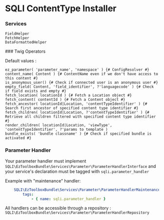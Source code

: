 SQLI ContentType Installer
========================

### Services

```shell script
FieldHelper
FetchHelper
DataFormattedHelper
```


### Twig Operators

Default values :
```twig
ez_parameter( 'parameter_name', 'namespace' ) {# ConfigResolver #}
content_name( Content ) {# ContentName even if we don't have access to this content #}
is_anonymous_user() {# Check if connected user is an anonymous user #}
empty_field( Content, 'field_identifier', ?'languagecode' ) {# Check if field exists and empty #}
fetch_location( locationId ) {# Fetch a Location object #}
fetch_content( contentId ) {# Fetch a Content object #}
fetch_ancestor( locationId|Location, 'contentTypeIdentifier' ) {# Search first ancestor of specified content type identifier #}
fetch_children( locationId|Location, ?'contentTypeIdentifier' ) {# Retrieve all children filtered with specified content type identifier #}
render_children( locationId|Location, 'viewType', 'contentTypeIdentifier', ?'params to template )
bundle_exists( 'bundle classname' ) {# Check if specified bundle is activated #}
```

### Parameter Handler

Your parameter handler must implement `SQLI\EzToolboxBundle\Services\Parameter\ParameterHandlerInterface` and your service's declaration must be tagged with `sqli.parameter_handler`

Example with "maintenance" handler:
```yaml
    SQLI\EzToolboxBundle\Services\Parameter\ParameterHandlerMaintenance:
        tags:
            - { name: sqli.parameter_handler }
```

All handlers can be accessible through a repository : `SQLI\EzToolboxBundle\Services\Parameter\ParameterHandlerRepository`